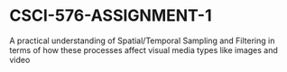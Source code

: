# CSCI-576-ASSIGNMENT-1
A practical understanding of Spatial/Temporal Sampling and Filtering in terms of how these processes affect visual media types like images and video
